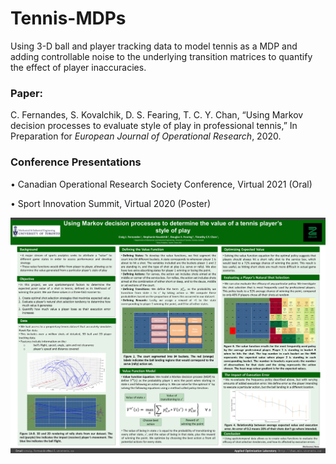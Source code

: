 # Tennis-MDPs
Using 3-D ball and player tracking data to model tennis as a MDP and adding controllable noise to the underlying transition matrices to quantify the effect of player inaccuracies.

### Paper:

C. Fernandes, S. Kovalchik, D. S. Fearing, T. C. Y. Chan, “Using Markov decision processes to evaluate style of play in professional tennis,” In Preparation for *European Journal of Operational Research*, 2020.

### Conference Presentations

•	Canadian Operational Research Society Conference, Virtual 2021 (Oral)

•	Sport Innovation Summit, Virtual 2020 (Poster)

![picture](SPIN_2020_Poster.jpg)

